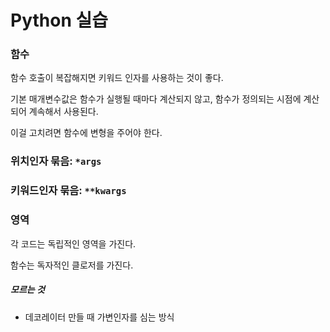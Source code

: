 # Python 실습

### 함수

함수 호출이 복잡해지면 키워드 인자를 사용하는 것이 좋다.

기본 매개변수값은 함수가 실행될 때마다 계산되지 않고, 함수가 정의되는 시점에 계산되어 계속해서 사용된다.

이걸 고치려면 함수에 변형을 주어야 한다.

### 위치인자 묶음: `*args`


### 키워드인자 묶음: `**kwargs`


### 영역

각 코드는 독립적인 영역을 가진다. 

함수는 독자적인 클로저를 가진다.

##### 모르는 것

* 데코레이터 만들 때 가변인자를 심는 방식


